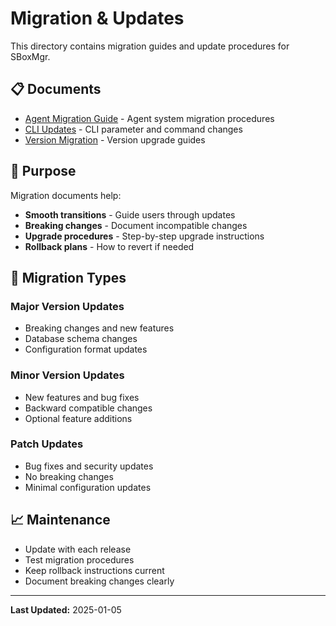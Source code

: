 # Migration & Updates

This directory contains migration guides and update procedures for SBoxMgr.

## 📋 Documents

- [Agent Migration Guide](agent-migration.md) - Agent system migration procedures
- [CLI Updates](cli-updates.md) - CLI parameter and command changes
- [Version Migration](version-migration.md) - Version upgrade guides

## 🎯 Purpose

Migration documents help:
- **Smooth transitions** - Guide users through updates
- **Breaking changes** - Document incompatible changes
- **Upgrade procedures** - Step-by-step upgrade instructions
- **Rollback plans** - How to revert if needed

## 🔄 Migration Types

### Major Version Updates
- Breaking changes and new features
- Database schema changes
- Configuration format updates

### Minor Version Updates
- New features and bug fixes
- Backward compatible changes
- Optional feature additions

### Patch Updates
- Bug fixes and security updates
- No breaking changes
- Minimal configuration updates

## 📈 Maintenance

- Update with each release
- Test migration procedures
- Keep rollback instructions current
- Document breaking changes clearly

---

**Last Updated:** 2025-01-05
